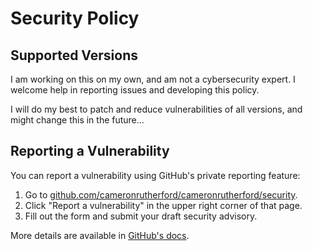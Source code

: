 # Security Policy

## Supported Versions

I am working on this on my own, and am not a cybersecurity expert. I welcome help in reporting issues and developing this policy.

I will do my best to patch and reduce vulnerabilities of all versions, and might change this in the future...

## Reporting a Vulnerability

You can report a vulnerability using GitHub's private reporting
feature:

1. Go to [github.com/cameronrutherford/cameronrutherford/security](https://github.com/cameronrutherford/cameronrutherford/security).
2. Click "Report a vulnerability" in the upper right corner of that page.
3. Fill out the form and submit your draft security advisory.

More details are available in
[GitHub's docs](https://docs.github.com/en/code-security/security-advisories/guidance-on-reporting-and-writing/privately-reporting-a-security-vulnerability).

